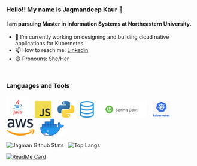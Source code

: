 ### Hello!! My name is Jagmandeep Kaur :pray:

#### I am pursuing Master in Information Systems at Northeastern University. 


- 🔬 I’m currently working on designing and building cloud native applications for Kubernetes
- 📫 How to reach me: [Linkedin](https://www.linkedin.com/in/jkaur13/)
- 😄 Pronouns: She/Her


<br />

### Languages and Tools
<img src="https://github.com/Jagman13/Jagman13.github.io/blob/master/images/java.png" height="60" />&nbsp;&nbsp;&nbsp;
<img src="https://github.com/Jagman13/Jagman13.github.io/blob/master/images/javascript.jpg" height="45" />&nbsp;&nbsp;&nbsp;
<img src="https://github.com/Jagman13/Jagman13.github.io/blob/master/images/python.png" height="45" />&nbsp;&nbsp;&nbsp;
<img src="https://github.com/Jagman13/Jagman13.github.io/blob/master/images/sql.png" height="45" />&nbsp;&nbsp;
<img src="https://github.com/Jagman13/Jagman13.github.io/blob/master/images/spring.jpg" height="45" />&nbsp;&nbsp;&nbsp;
<img src="https://github.com/Jagman13/Jagman13.github.io/blob/master/images/kubenetes.png" height="45" />&nbsp;&nbsp;&nbsp;
<img src="https://github.com/Jagman13/Jagman13.github.io/blob/master/images/aws.png" height="45" />&nbsp;&nbsp;&nbsp;
<img src="https://github.com/Jagman13/Jagman13.github.io/blob/master/images/docker.png" height="45" />&nbsp;&nbsp;&nbsp;


![Jagman Github Stats](https://github-readme-stats.vercel.app/api?username=jagman13&count_private=true&show_icons=true)&nbsp;&nbsp;&nbsp;![Top Langs](https://github-readme-stats.vercel.app/api/top-langs/?username=jagman13&hide=jupyternotebook&layout=compact)

[![ReadMe Card](https://github-readme-stats.vercel.app/api/pin/?username=jagman13&repo=github-readme-stats)](https://github.com/jagman13/github-readme-stats)
